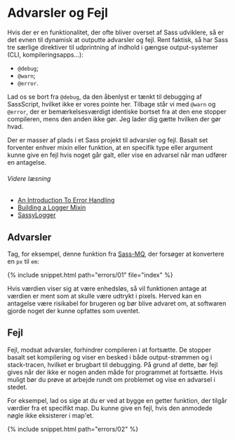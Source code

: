 
# Advarsler og Fejl

Hvis der er en funktionalitet, der ofte bliver overset af Sass udviklere, så er det evnen til dynamisk at outputte advarsler og fejl. Rent faktisk, så har Sass tre særlige direktiver til udprintning af indhold i gængse output-systemer (CLI, kompileringsapps…):

* `@debug`;
* `@warn`;
* `@error`.

Lad os se bort fra `@debug`, da den åbenlyst er tænkt til debugging af SassScript, hvilket ikke er vores pointe her. Tilbage står vi med `@warn` og `@error`, der er bemærkelsesværdigt identiske bortset fra at den ene stopper compileren, mens den anden ikke gør. Jeg lader dig gætte hvilken der gør hvad.

Der er masser af plads i et Sass projekt til advarsler og fejl. Basalt set forventer enhver mixin eller funktion, at en specifik type eller argument kunne give en fejl hvis noget går galt, eller vise en advarsel når man udfører en antagelse.

###### Videre læsning

* [An Introduction To Error Handling](http://webdesign.tutsplus.com/tutorials/an-introduction-to-error-handling-in-sass--cms-19996)
* [Building a Logger Mixin](http://webdesign.tutsplus.com/tutorials/building-a-logger-mixin-in-sass--cms-22070)
* [SassyLogger](https://github.com/HugoGiraudel/SassyLogger)

## Advarsler

Tag, for eksempel, denne funktion fra [Sass-MQ](https://github.com/sass-mq/sass-mq), der forsøger at konvertere en `px` til `em`:

{% include snippet.html path="errors/01" file="index" %}

Hvis værdien viser sig at være enhedsløs, så vil funktionen antage at værdien er ment som at skulle være udtrykt i pixels. Herved kan en antagelse være risikabel for brugeren og bør blive advaret om, at softwaren gjorde noget der kunne opfattes som uventet.

## Fejl

Fejl, modsat advarsler, forhindrer compileren i at fortsætte. De stopper basalt set kompilering og viser en besked i både output-strømmen og i stack-tracen, hvilket er brugbart til debugging. På grund af dette, bør fejl gives når der ikke er nogen anden måde for programmet at fortsætte. Hvis muligt bør du prøve at arbejde rundt om problemet og vise en advarsel i stedet.

For eksempel, lad os sige at du er ved at bygge en getter funktion, der tilgår værdier fra et specifikt map. Du kunne give en fejl, hvis den anmodede nøgle ikke eksisterer i map'et.

{% include snippet.html path="errors/02" %}

